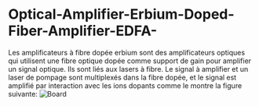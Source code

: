 # Optical-Amplifier-Erbium-Doped-Fiber-Amplifier-EDFA-
Les amplificateurs à fibre dopée erbium  sont des amplificateurs optiques qui utilisent une    fibre optique dopée comme support de gain pour amplifier un signal optique. Ils sont liés aux lasers à fibre. Le signal à amplifier et un laser de pompage sont multiplexés dans la fibre dopée, et le signal est amplifié par interaction avec les ions dopants comme le montre la figure suivante: ![Board](https://user-images.githubusercontent.com/22806623/190587741-2a6e0ef9-970e-4526-a7fa-4f031f202cb6.png)
